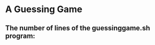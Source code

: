 <h1> A Guessing Game </h1>
<h2>  </h2>
<h2> The number of lines of the guessinggame.sh program:  </h2>
